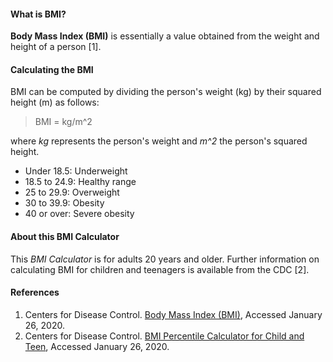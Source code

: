 #### What is BMI?

**Body Mass Index (BMI)** is essentially a value obtained from the weight and height of a person [1].

#### Calculating the BMI
BMI can be computed by dividing the person's weight (kg) by their squared height (m) as follows:

> BMI = kg/m^2

where *kg* represents the person's weight and *m^2* the person's squared height.

- Under 18.5: 
  Underweight
- 18.5 to 24.9: 
  Healthy range
- 25 to 29.9: 
  Overweight
- 30 to 39.9: 
  Obesity
- 40 or over: 
  Severe obesity

#### About this BMI Calculator

This *BMI Calculator* is for adults 20 years and older. Further information on calculating BMI for children and teenagers is available from the CDC [2].

#### References
1. Centers for Disease Control. [Body Mass Index (BMI)](https://www.cdc.gov/healthyweight/assessing/bmi/index.html), Accessed January 26, 2020.
2. Centers for Disease Control. [BMI Percentile Calculator for Child and Teen](https://www.cdc.gov/healthyweight/bmi/calculator.html), Accessed January 26, 2020.
